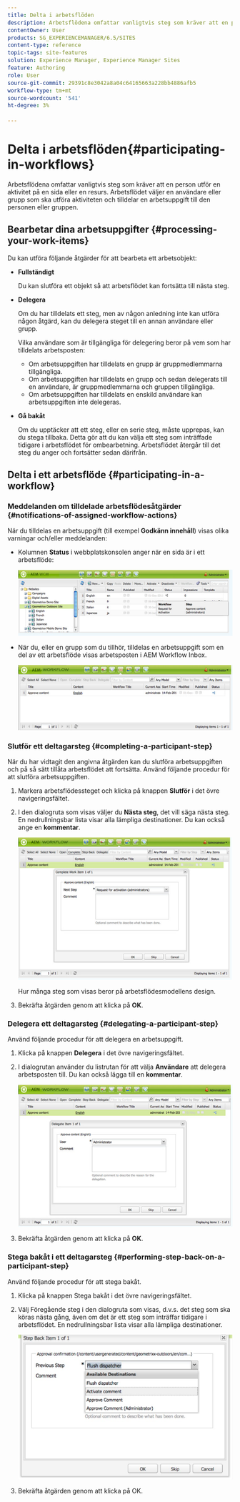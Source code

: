 ```yaml
---
title: Delta i arbetsflöden
description: Arbetsflödena omfattar vanligtvis steg som kräver att en person utför en aktivitet på en sida eller en resurs. Arbetsflödet väljer en användare eller grupp som ska utföra aktiviteten och tilldelar en arbetsuppgift till den personen eller gruppen.
contentOwner: User
products: SG_EXPERIENCEMANAGER/6.5/SITES
content-type: reference
topic-tags: site-features
solution: Experience Manager, Experience Manager Sites
feature: Authoring
role: User
source-git-commit: 29391c8e3042a8a04c64165663a228bb4886afb5
workflow-type: tm+mt
source-wordcount: '541'
ht-degree: 3%

---
```


# Delta i arbetsflöden{#participating-in-workflows}

Arbetsflödena omfattar vanligtvis steg som kräver att en person utför en aktivitet på en sida eller en resurs. Arbetsflödet väljer en användare eller grupp som ska utföra aktiviteten och tilldelar en arbetsuppgift till den personen eller gruppen.

## Bearbetar dina arbetsuppgifter {#processing-your-work-items}

Du kan utföra följande åtgärder för att bearbeta ett arbetsobjekt:

* **Fullständigt**

  Du kan slutföra ett objekt så att arbetsflödet kan fortsätta till nästa steg.

* **Delegera**

  Om du har tilldelats ett steg, men av någon anledning inte kan utföra någon åtgärd, kan du delegera steget till en annan användare eller grupp.

  Vilka användare som är tillgängliga för delegering beror på vem som har tilldelats arbetsposten:

   * Om arbetsuppgiften har tilldelats en grupp är gruppmedlemmarna tillgängliga.
   * Om arbetsuppgiften har tilldelats en grupp och sedan delegerats till en användare, är gruppmedlemmarna och gruppen tillgängliga.
   * Om arbetsuppgiften har tilldelats en enskild användare kan arbetsuppgiften inte delegeras.

* **Gå bakåt**

  Om du upptäcker att ett steg, eller en serie steg, måste upprepas, kan du stega tillbaka. Detta gör att du kan välja ett steg som inträffade tidigare i arbetsflödet för ombearbetning. Arbetsflödet återgår till det steg du anger och fortsätter sedan därifrån.

## Delta i ett arbetsflöde {#participating-in-a-workflow}

### Meddelanden om tilldelade arbetsflödesåtgärder {#notifications-of-assigned-workflow-actions}

När du tilldelas en arbetsuppgift (till exempel **Godkänn innehåll**) visas olika varningar och/eller meddelanden:

* Kolumnen **Status** i webbplatskonsolen anger när en sida är i ett arbetsflöde:

  ![workflowStatus-1](assets/workflowstatus-1.png)

* När du, eller en grupp som du tillhör, tilldelas en arbetsuppgift som en del av ett arbetsflöde visas arbetsposten i AEM Workflow Inbox.

  ![arbetsflödeslåda](assets/workflowinbox.png)

### Slutför ett deltagarsteg {#completing-a-participant-step}

När du har vidtagit den angivna åtgärden kan du slutföra arbetsuppgiften och på så sätt tillåta arbetsflödet att fortsätta. Använd följande procedur för att slutföra arbetsuppgiften.

1. Markera arbetsflödessteget och klicka på knappen **Slutför** i det övre navigeringsfältet.
1. I den dialogruta som visas väljer du **Nästa steg**, det vill säga nästa steg. En nedrullningsbar lista visar alla lämpliga destinationer. Du kan också ange en **kommentar**.

   ![arbetsflöde slutfört](assets/workflowcomplete.png)

   Hur många steg som visas beror på arbetsflödesmodellens design.

1. Bekräfta åtgärden genom att klicka på **OK**.

### Delegera ett deltagarsteg {#delegating-a-participant-step}

Använd följande procedur för att delegera en arbetsuppgift.

1. Klicka på knappen **Delegera** i det övre navigeringsfältet.
1. I dialogrutan använder du listrutan för att välja **Användare** att delegera arbetsposten till. Du kan också lägga till en **kommentar**.

   ![arbetsflödesdelegat](assets/workflowdelegate.png)

1. Bekräfta åtgärden genom att klicka på **OK**.

### Stega bakåt i ett deltagarsteg {#performing-step-back-on-a-participant-step}

Använd följande procedur för att stega bakåt.

1. Klicka på knappen Stega bakåt i det övre navigeringsfältet.
1. Välj Föregående steg i den dialogruta som visas, d.v.s. det steg som ska köras nästa gång, även om det är ett steg som inträffar tidigare i arbetsflödet. En nedrullningsbar lista visar alla lämpliga destinationer.

   ![screen_shot_2018-08-10at155325](assets/screen_shot_2018-08-10at155325.jpg)

1. Bekräfta åtgärden genom att klicka på OK.
